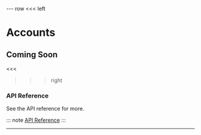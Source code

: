 --- row
<<< left
# Accounts
## Coming Soon
<<<

>>> right

### API Reference
See the API reference for more.

::: note
[API Reference](api/index.html)
:::

>>>
---
